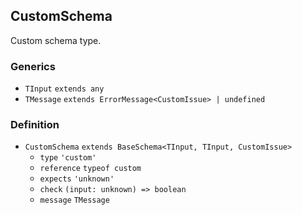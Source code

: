 CustomSchema
------------

Custom schema type.

### Generics

*   `TInput` `extends any`
*   `TMessage` `extends ErrorMessage<CustomIssue> | undefined`

### Definition

*   `CustomSchema` `extends BaseSchema<TInput, TInput, CustomIssue>`
    *   `type` `'custom'`
    *   `reference` `typeof custom`
    *   `expects` `'unknown'`
    *   `check` `(input: unknown) => boolean`
    *   `message` `TMessage`